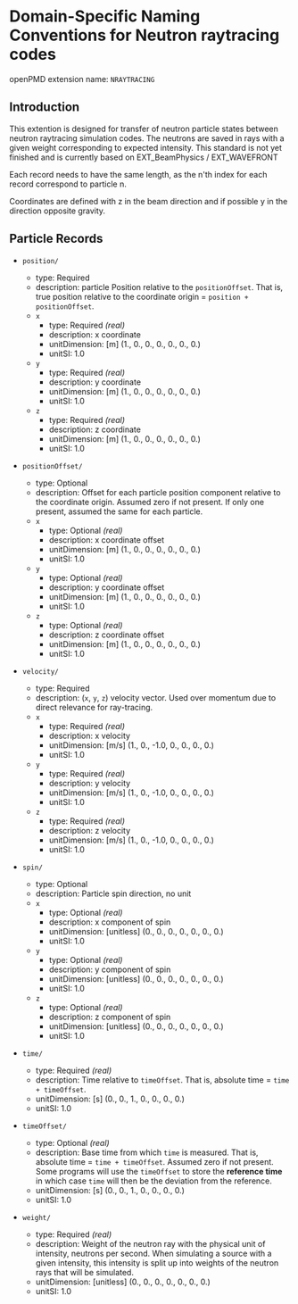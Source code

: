 Domain-Specific Naming Conventions for Neutron raytracing codes
===============================================================

openPMD extension name: `NRAYTRACING`


Introduction
------------

This extention is designed for transfer of neutron particle states between neutron raytracing simulation codes.
The neutrons are saved in rays with a given weight corresponding to expected intensity.
This standard is not yet finished and is currently based on EXT_BeamPhysics / EXT_WAVEFRONT

Each record needs to have the same length, as the n'th index for each record correspond to particle n.

Coordinates are defined with z in the beam direction and if possible y in the direction opposite gravity.

Particle Records
----------------

- `position/`
    - type: Required
    - description: particle Position relative to the `positionOffset`.
    That is, true position relative to the coordinate origin = `position + positionOffset`.
    - `x` 
        - type: Required *(real)*
        - description: x coordinate
        - unitDimension: [m] (1., 0., 0., 0., 0., 0., 0.)
        - unitSI: 1.0      
    - `y` 
        - type: Required *(real)*
        - description: y coordinate
        - unitDimension: [m] (1., 0., 0., 0., 0., 0., 0.)        
        - unitSI: 1.0      
    - `z` 
        - type: Required *(real)*
        - description: z coordinate
        - unitDimension: [m] (1., 0., 0., 0., 0., 0., 0.)        
        - unitSI: 1.0

- `positionOffset/`
    - type: Optional
    - description: Offset for each particle position component relative to the coordinate origin. Assumed zero if not present. If only one present, assumed the same for each particle.
    - `x` 
        - type: Optional *(real)*
        - description: x coordinate offset
        - unitDimension: [m] (1., 0., 0., 0., 0., 0., 0.)
        - unitSI: 1.0      
    - `y` 
        - type: Optional *(real)*
        - description: y coordinate offset
        - unitDimension: [m] (1., 0., 0., 0., 0., 0., 0.)        
        - unitSI: 1.0      
    - `z` 
        - type: Optional *(real)*
        - description: z coordinate offset
        - unitDimension: [m] (1., 0., 0., 0., 0., 0., 0.)   
        - unitSI: 1.0      
    
- `velocity/`
    - type: Required
    - description: (`x`, `y`, `z`) velocity vector. Used over momentum due to direct relevance for ray-tracing.
    - `x` 
        - type: Required *(real)*
        - description: x velocity
        - unitDimension: [m/s] (1., 0., -1.0, 0., 0., 0., 0.)
        - unitSI: 1.0      
    - `y` 
        - type: Required *(real)*
        - description: y velocity
        - unitDimension: [m/s] (1., 0., -1.0, 0., 0., 0., 0.)    
        - unitSI: 1.0      
    - `z` 
        - type: Required *(real)*
        - description: z velocity
        - unitDimension: [m/s] (1., 0., -1.0, 0., 0., 0., 0.)
        - unitSI: 1.0
    
- `spin/`
    - type: Optional 
    - description: Particle spin direction, no unit
    - `x` 
        - type: Optional *(real)*
        - description: x component of spin
        - unitDimension: [unitless] (0., 0., 0., 0., 0., 0., 0.)
        - unitSI: 1.0
    - `y` 
        - type: Optional *(real)*
        - description: y component of spin
        - unitDimension: [unitless] (0., 0., 0., 0., 0., 0., 0.)
        - unitSI: 1.0
    - `z` 
        - type: Optional *(real)*
        - description: z component of spin
        - unitDimension: [unitless] (0., 0., 0., 0., 0., 0., 0.)
        - unitSI: 1.0        
    
- `time/`
    - type: Required *(real)*
    - description: Time relative to `timeOffset`. That is, absolute time = `time + timeOffset`.
    - unitDimension: [s] (0., 0., 1., 0., 0., 0., 0.)
    - unitSI: 1.0        
    
- `timeOffset/`
    - type: Optional *(real)*
    - description: Base time from which `time` is measured. That is, absolute time = `time + timeOffset`. Assumed zero if not present. Some programs will use the `timeOffset` to store the **reference time** in which case `time` will then be the deviation from the reference.
    - unitDimension: [s] (0., 0., 1., 0., 0., 0., 0.)
    - unitSI: 1.0            

- `weight/`
    - type: Required *(real)*
    - description: Weight of the neutron ray with the physical unit of intensity, neutrons per second. When simulating a source with a given intensity, this intensity is split up into weights of the neutron rays that will be simulated.
    - unitDimension: [unitless] (0., 0., 0., 0., 0., 0., 0.)
    - unitSI: 1.0
